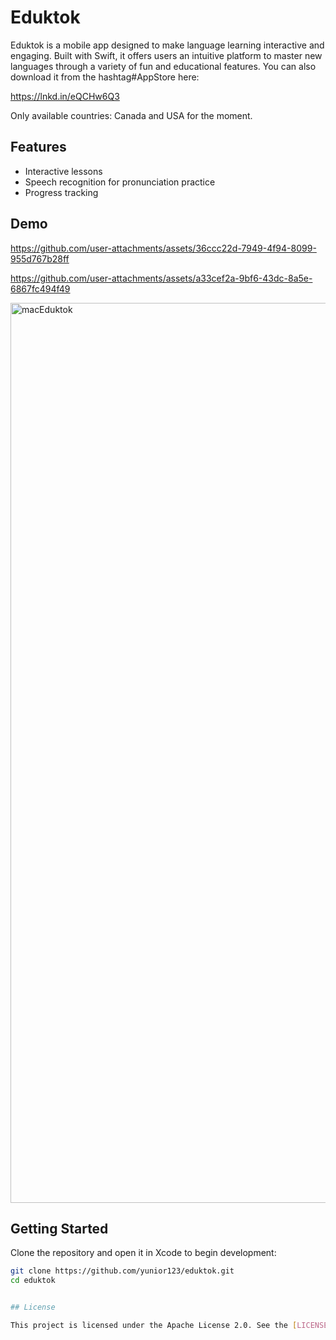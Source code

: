 # Eduktok

Eduktok is a mobile app designed to make language learning interactive and engaging. Built with Swift, it offers users an intuitive platform to master new languages through a variety of fun and educational features.
You can also download it from the hashtag#AppStore here: 

https://lnkd.in/eQCHw6Q3

Only available countries: Canada and USA for the moment.

## Features
- Interactive lessons
- Speech recognition for pronunciation practice
- Progress tracking

## Demo

https://github.com/user-attachments/assets/36ccc22d-7949-4f94-8099-955d767b28ff  

https://github.com/user-attachments/assets/a33cef2a-9bf6-43dc-8a5e-6867fc494f49

<img width="1440" alt="macEduktok" src="https://github.com/user-attachments/assets/ebbad7da-b19f-4046-92e7-965e33cfeb93" />


## Getting Started
Clone the repository and open it in Xcode to begin development:

```bash
git clone https://github.com/yunior123/eduktok.git
cd eduktok


## License

This project is licensed under the Apache License 2.0. See the [LICENSE](LICENSE) file for details.
